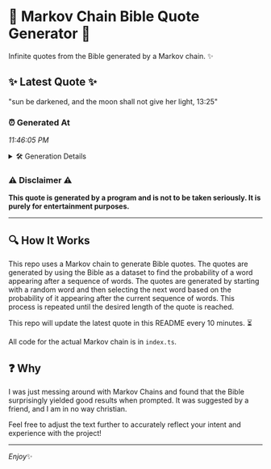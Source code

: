 # 📖 Markov Chain Bible Quote Generator 📖

Infinite quotes from the Bible generated by a Markov chain. ✨

## ✨ Latest Quote ✨
"sun be darkened, and the moon shall not give her light, 13:25"

### ⏰ Generated At
*11:46:05 PM*

<details>
    <summary>🛠️ Generation Details</summary>
    <p>
        <strong>🌱 Seed:</strong> sun<br>
        <strong>🔄 Iterations:</strong> 11<br>
        <strong>📜 Context History:</strong><br>[ sun ]: be<br>[ sun, be ]: darkened,<br>[ sun, be, darkened, ]: and<br>[ sun, be, darkened,, and ]: the<br>[ sun, be, darkened,, and, the ]: moon<br>[ sun, be, darkened,, and, the, moon ]: shall<br>[ be, darkened,, and, the, moon, shall ]: not<br>[ darkened,, and, the, moon, shall, not ]: give<br>[ and, the, moon, shall, not, give ]: her<br>[ the, moon, shall, not, give, her ]: light,<br>[ moon, shall, not, give, her, light, ]: 13:25<br>
    </p>
</details>

### ⚠️ Disclaimer ⚠️
**This quote is generated by a program and is not to be taken seriously. It is purely for entertainment purposes.**

---

## 🔍 How It Works

This repo uses a Markov chain to generate Bible quotes. The quotes are generated by using the Bible as a dataset to find the probability of a word appearing after a sequence of words. The quotes are generated by starting with a random word and then selecting the next word based on the probability of it appearing after the current sequence of words. This process is repeated until the desired length of the quote is reached.

This repo will update the latest quote in this README every 10 minutes. ⏳

All code for the actual Markov chain is in `index.ts`.

## ❓ Why

I was just messing around with Markov Chains and found that the Bible surprisingly yielded good results when prompted. 
It was suggested by a friend, and I am in no way christian.

Feel free to adjust the text further to accurately reflect your intent and experience with the project!

---

*Enjoy*✨
